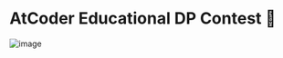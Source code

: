 # AtCoder Educational DP Contest 🐎
![image](https://user-images.githubusercontent.com/99830416/236648282-fa013ae0-e6a1-46bc-bf63-b18da01a9447.png)
